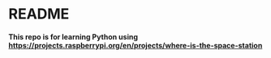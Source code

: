 # README

#### This repo is for learning Python using https://projects.raspberrypi.org/en/projects/where-is-the-space-station
